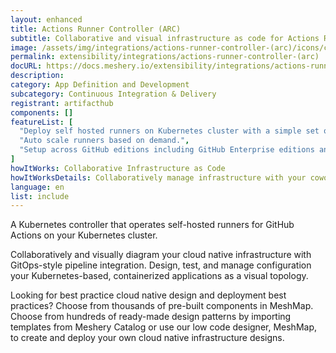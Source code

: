 ```yaml
---
layout: enhanced
title: Actions Runner Controller (ARC)
subtitle: Collaborative and visual infrastructure as code for Actions Runner Controller (ARC)
image: /assets/img/integrations/actions-runner-controller-(arc)/icons/color/actions-runner-controller-(arc)-color.svg
permalink: extensibility/integrations/actions-runner-controller-(arc)
docURL: https://docs.meshery.io/extensibility/integrations/actions-runner-controller
description: 
category: App Definition and Development
subcategory: Continuous Integration & Delivery
registrant: artifacthub
components: []
featureList: [
  "Deploy self hosted runners on Kubernetes cluster with a simple set of commands.",
  "Auto scale runners based on demand.",
  "Setup across GitHub editions including GitHub Enterprise editions and GitHub Enterprise Cloud."
]
howItWorks: Collaborative Infrastructure as Code
howItWorksDetails: Collaboratively manage infrastructure with your coworkers synchronously sharing the same designs.
language: en
list: include
---
```

<p>
A Kubernetes controller that operates self-hosted runners for GitHub Actions on your Kubernetes cluster.
</p>
<p>
    Collaboratively and visually diagram your cloud native infrastructure with GitOps-style pipeline integration. Design, test, and manage configuration your Kubernetes-based, containerized applications as a visual topology.
</p>
<p>
    Looking for best practice cloud native design and deployment best practices? Choose from thousands of pre-built components in MeshMap. Choose from hundreds of ready-made design patterns by importing templates from Meshery Catalog or use our low code designer, MeshMap, to create and deploy your own cloud native infrastructure designs.
</p>
